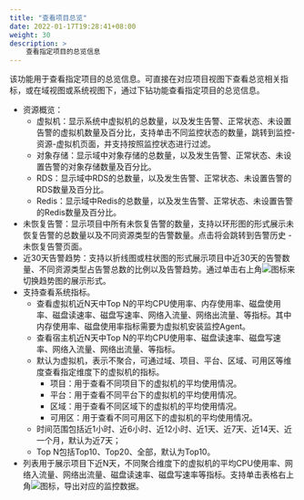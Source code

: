```yaml
---
title: "查看项目总览"
date: 2022-01-17T19:28:41+08:00
weight: 30
description: >
    查看指定项目的总览信息
---
```


该功能用于查看指定项目的总览信息。可直接在对应项目视图下查看总览相关指标，或在域视图或系统视图下，通过下钻功能查看指定项目的总览信息。


- 资源概览：
    - 虚拟机：显示系统中虚拟机的总数量，以及发生告警、正常状态、未设置告警的虚拟机数量及百分比，支持单击不同监控状态的数量，跳转到监控-资源-虚拟机页面，并支持按照监控状态进行过滤。
    - 对象存储：显示域中对象存储的总数量，以及发生告警、正常状态、未设置告警的对象存储数量及百分比。
    - RDS：显示域中RDS的总数量，以及发生告警、正常状态、未设置告警的RDS数量及百分比。
    - Redis：显示域中Redis的总数量，以及发生告警、正常状态、未设置告警的Redis数量及百分比。
- 未恢复告警：显示项目中所有未恢复告警的数量，支持以环形图的形式展示未恢复告警的总数量以及不同资源类型的告警数量。点击将会跳转到告警历史 - 未恢复告警页面。
- 近30天告警趋势：支持以折线图或柱状图的形式展示项目中近30天的告警数量、不同资源类型占告警总数的比例以及告警趋势。通过单击右上角![](../../../images/switch.png)图标来切换趋势图的展示形式。
- 支持查看系统指标。
    - 查看虚拟机近N天中Top N的平均CPU使用率、内存使用率、磁盘使用率、磁盘读速率、磁盘写速率、网络入流量、网络出流量、等指标。其中内存使用率、磁盘使用率指标需要为虚拟机安装监控Agent。
    - 查看宿主机近N天中Top N的平均CPU使用率、磁盘读速率、磁盘写速率、网络入流量、网络出流量、等指标。
    - 默认为虚拟机，表示不聚合，可通过域、项目、平台、区域、可用区等维度查看指定维度下的虚拟机的指标。
        - 项目：用于查看不同项目下的虚拟机的平均使用情况。
        - 平台：用于查看不同平台下的虚拟机的平均使用情况。
        - 区域：用于查看不同区域下的虚拟机的平均使用情况。
        - 可用区：用于查看不同可用区下的虚拟机的平均使用情况。
    - 时间范围包括近1小时、近6小时、近12小时、近1天、近7天、近14天、近一个月，默认为近7天；
    - Top N包括Top10、Top20、全部，默认为Top10。
- 列表用于展示项目下近N天，不同聚合维度下的虚拟机的平均CPU使用率、网络入流量、网络出流量、磁盘读速率、磁盘写速率等指标。支持单击表格右上角![](../../../../images/download.png)图标，导出对应的监控数据。


